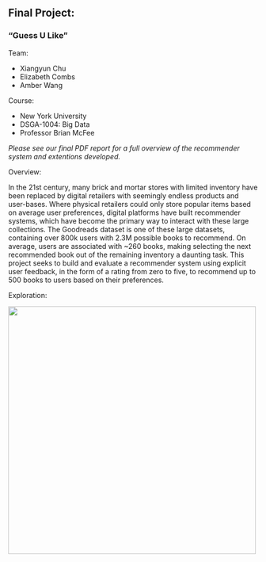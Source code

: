 ## Final Project:
### “Guess U Like”

Team:
* Xiangyun Chu 
* Elizabeth Combs 
* Amber Wang 

Course:
* New York University
* DSGA-1004: Big Data
* Professor Brian McFee

*Please see our final PDF report for a full overview of the recommender system and extentions developed.*

Overview:

In the 21st century, many brick and mortar stores with limited inventory have been replaced by digital retailers with seemingly endless products and user-bases. Where physical retailers could only store popular items based on average user preferences, digital platforms have built recommender systems, which have become the primary way to interact with these large collections. The Goodreads dataset is one of these large datasets, containing over 800k users with 2.3M possible books to recommend. On average, users are associated with ~260 books, making selecting the next recommended book out of the remaining inventory a daunting task. This project seeks to build and evaluate a recommender system using explicit user feedback, in the form of a rating from zero to five, to recommend up to 500 books to users based on their preferences.

Exploration:

<img src="https://github.com/lcombs/guess_u_like/blob/master/viz/tsne.png" width="500" height="500">
